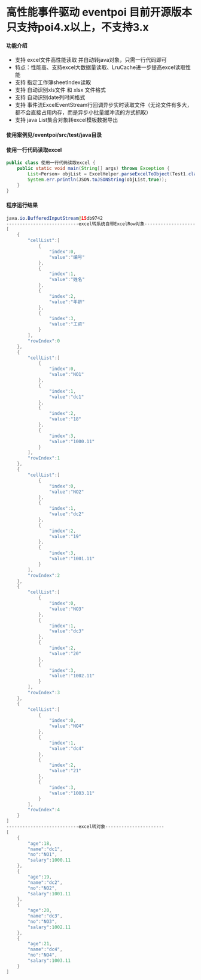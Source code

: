 # 高性能事件驱动  eventpoi 目前开源版本只支持poi4.x以上，不支持3.x

#### 功能介绍
- 支持 excel文件高性能读取 并自动转java对象，只需一行代码即可
- 特点：性能高、支持excel大数据量读取、LruCache进一步提高excel读取性能
- 支持 指定工作簿sheetIndex读取
- 支持 自动识别xls文件  和 xlsx 文件格式
- 支持 自动识别date列时间格式
- 支持 事件流ExcelEventStream行回调异步实时读取文件（无论文件有多大，都不会直接占用内存，而是异步小批量缓冲流的方式抓取）
- 支持 java List集合对象转excel模板数据导出

#### 使用案例见/eventpoi/src/test/java目录
#### 使用一行代码读取excel
```java
public class 使用一行代码读取excel {
    public static void main(String[] args) throws Exception {
        List<Person> objList = ExcelHelper.parseExcelToObject(Test1.class.getResourceAsStream("demo1.xlsx"), Test1.class.getResourceAsStream("demo1Templete.xlsx"), Person.class);
        System.err.println(JSON.toJSONString(objList,true));
    }
}
```
#### 程序运行结果
```java
java.io.BufferedInputStream@15db9742
---------------------------excel转系统自带ExcelRow对象----------------------
[
	{
		"cellList":[
			{
				"index":0,
				"value":"编号"
			},
			{
				"index":1,
				"value":"姓名"
			},
			{
				"index":2,
				"value":"年龄"
			},
			{
				"index":3,
				"value":"工资"
			}
		],
		"rowIndex":0
	},
	{
		"cellList":[
			{
				"index":0,
				"value":"NO1"
			},
			{
				"index":1,
				"value":"dc1"
			},
			{
				"index":2,
				"value":"18"
			},
			{
				"index":3,
				"value":"1000.11"
			}
		],
		"rowIndex":1
	},
	{
		"cellList":[
			{
				"index":0,
				"value":"NO2"
			},
			{
				"index":1,
				"value":"dc2"
			},
			{
				"index":2,
				"value":"19"
			},
			{
				"index":3,
				"value":"1001.11"
			}
		],
		"rowIndex":2
	},
	{
		"cellList":[
			{
				"index":0,
				"value":"NO3"
			},
			{
				"index":1,
				"value":"dc3"
			},
			{
				"index":2,
				"value":"20"
			},
			{
				"index":3,
				"value":"1002.11"
			}
		],
		"rowIndex":3
	},
	{
		"cellList":[
			{
				"index":0,
				"value":"NO4"
			},
			{
				"index":1,
				"value":"dc4"
			},
			{
				"index":2,
				"value":"21"
			},
			{
				"index":3,
				"value":"1003.11"
			}
		],
		"rowIndex":4
	}
]
---------------------------excel转对象----------------------
[
	{
		"age":18,
		"name":"dc1",
		"no":"NO1",
		"salary":1000.11
	},
	{
		"age":19,
		"name":"dc2",
		"no":"NO2",
		"salary":1001.11
	},
	{
		"age":20,
		"name":"dc3",
		"no":"NO3",
		"salary":1002.11
	},
	{
		"age":21,
		"name":"dc4",
		"no":"NO4",
		"salary":1003.11
	}
]

```
